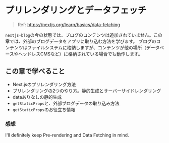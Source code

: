 # プリレンダリングとデータフェッチ

> Ref: https://nextjs.org/learn/basics/data-fetching

`nextjs-blog`の今の状態では、ブログのコンテンツは追加されていません。この章では、外部のブログデータをアプリに取り込む方法を学びます。
ブログのコンテンツはファイルシステムに格納しますが、コンテンツが他の場所（データベースやヘッドレスCMSなど）に格納されている場合でも動作します。

## この章で学べること

- Next.jsのプリレンダリング方法
- プリレンダリングの2つのやり方。静的生成とサーバーサイドレンダリング
- dataありなしの静的生成
- `getStaticProps`と、外部ブログデータの取り込み方法
- `getStaticProps`のお役立ち情報

### 感想

I'll definitely keep Pre-rendering and Data Fetching in mind.
